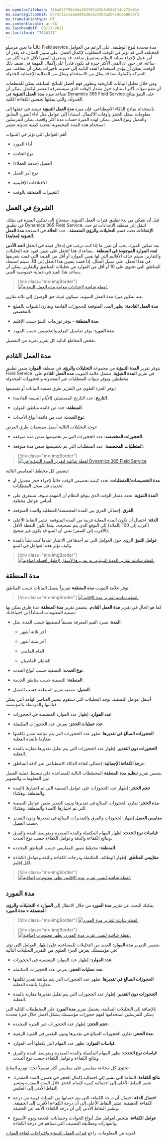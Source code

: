 ```yaml
---
ms.openlocfilehash: f16a85f750cbda352f97a52b84586f14a272e01e
ms.sourcegitcommit: 8773c31cceaa4d9a36c62c964a2b414c6e0656f3
ms.translationtype: HT
ms.contentlocale: ar-SA
ms.lasthandoff: 08/13/2021
ms.locfileid: "7434171"
---
```

غالباً ما يعين مرسلو Field service مدة محددة لنوع الوظيفة، على الرغم من العوامل المختلفة التي قد تؤثر في الوقت المطلوب لإكمال العمل. على سبيل المثال، قد يقدر أن أمر عمل لإجراء صيانة النظام يستغرق ساعة. قد يستغرق الفني الأقل خبرة أكثر من ساعة، في حين أن الفني الأكثر خبرة قد يكون قادراً على إكمال المهمة في نصف ذلك الوقت. يمكن أن يؤدي استخدام المدد الثابتة إلى حدوث تأخيرات يمكن أن تتعاقب عبر الشركة بأكملها، مما قد يقلل من الاستخدام ويقلل من الفعالية الإجمالية للجدولة.

ومن خلال تحليل البيانات التاريخية وتطوير فهم أفضل للنتائج السابقة، يمكن للمنظمات أن تضع تنبؤات أكثر استنارة حول مقدار الوقت الذي سيستغرقه العنصر ليكتمل. يمكن أن تساعد ميزة **مدة العمل التنبؤية‬** في Dynamics 365 Field Service على التنبؤ بنتائج الجدولة، والتي يمكنها تحسين الكفاءة الكلية.

باستخدام نماذج الذكاء الاصطناعي، فإن ميزة **مدة العمل التنبؤية** تستند في عملها إلى معلومات سجل الحجز وأوقات الاكتمال. استناداً إلى عوامل مثل أداء المورد السابق والعميل ونوع العمل، يمكن لهذه الميزة حساب مدة أكثر واقعية. يمكن للمرسلين استخدام هذه المدة المحسوبة لتحديد كيفية جدولة عنصر.

أهم العوامل التي تؤثر في التنبؤات:

-   أداء المورد

-   نوع الحادث‬

-   العميل (خدمة العملاء)

-   نوع أمر العمل

-   الاختلافات الإقليمية

-   التغييرات المتعلقة بالوقت

## <a name="get-started"></a>الشروع في العمل

قبل أن تتمكن من بدء تطبيق فترات العمل التنبؤية، ستحتاج إلى تمكين الميزة في بيئتك. في تطبيق Dynamics 365 Field Service، انتقل إلى منطقة الإعدادات ثم حدد **الإعدادات** تحت قسم **التحليلات والرؤى المتعمقة** . حدد **الحالة** في الصفحة **‏‫مدة العمل التنبؤية‬ (معاينة)**.

بعد تمكين الميزة، يجب أن تقرر ما إذا كنت ترغب في إدخال قيمة في الحقل **الحد الأدنى لعدد الموارد الموجودة في المنطقة** . يساعدك هذا الحقل على تعيين قيود علة التحليلات والتقارير. سيتم حذف الأقاليم التي لها نفس الموارد أو أقل من القيمة التي قمت بتعريفها في هذا الحقل. على سبيل المثال، إذا قمت بتعيين هذا الحقل إلى **10**، سيتم استبعاد المناطق التي تحتوي على 10 أو أقل من الموارد من تحليلات المناطق والتقارير. يمكن أن يساعد هذا القيد في حماية خصوصية الفني.

> [!div class="mx-imgBorder"]
> [![لقطة شاشة لإعدادات معاينة مدة العمل التنبؤية.](../media/preview-settings.png)](../media/preview-settings.png#lightbox)

عند تمكين ميزة مدة العمل التنبؤية، سيكون لديك حق الوصول إلى ثلاثة تقارير:

-   **مدة العمل القادمة**: يظهر المدد المتوقعة للحجوزات القادمة ويقارن التنبؤات بالمبلغ المخصص.

-   **مدة المنطقة** - يوفر توزيعات التنبؤ حسب الإقليم.

-   **مدة المورد**: يوفر تفاصيل التوقع والتخصيص حسب المورد.

تفحص المقاطع التالية كل تقرير بمزيد من التفصيل.

## <a name="upcoming-work-duration"></a>مدة العمل القادم

يتوفر تقرير **المدة التنبؤية** من مجموعة **التحليلات والرؤى** في منطقة **الموارد** ضمن تطبيق Field Service. في تقرير **المدة التنبؤية**، تشمل علامة التبويب **مده العمل القادم** على مخططين وتوفر تنبؤات المتطلبات غير المجدولة والحجوزات المجدولة.

يوفر الجزء العلوي من التقرير طرق تصفية البيانات أو تقسيمها:

-   **التاريخ**: حدد التاريخ المستقبلي (الأيام السبعة القادمة).

-   **المنطقة**: حدد من قائمة مناطق الموارد.

-   **نوع الحدث**: حدد من قائمة أنواع الأحداث.

توجد التحليلات التالية أسفل مقسمات طرق العرض:

-   **الحجوزات المخصصة**: عدد الحجوزات التي تم تخصيصها ضمن مدة متوقعة.

-   **المتطلبات المخصصة**: عدد المتطلبات التي تم تخصيصها ضمن مدة متوقعة.

> [!div class="mx-imgBorder"]
> [![لقطة شاشة لتقرير المدة التنبؤية في Dynamics 365 Field Service](../media/predictive-duration-reports.png)](../media/predictive-duration-reports.png#lightbox)

يتضمن كل مخطط المقاييس التالية:

-   **مدة التخصيصات/المتطلبات**: تحدد كيفية تخصيص الوقت حالياً لإجراء حجز مجدول أو تحديده في سجل المتطلبات.

-   **المدة التنبؤية**: تحدد مقدار الوقت الذي يتوقع النظام أن المهمة سوف تستغرق على أساس عوامل مختلفة.

-   **الفرق**: إجمالي الفرق بين المدة المخصصة/المتطلبة والمدة المتوقعة.

-   **الدقة**: احتمال أن تكون المدة الفعلية قريبة من المدة المتوقعة. تشير النقاط الأعلى (أقرب إلى 100 بالمائة) إلى التوقع الذي يتم تصحيحه، بينما تكون النقطة الأقل (الأقرب إلى الصفر) تعني أن التنبؤ قد يكون غير صحيح.

-   **عوامل التنبؤ**: الرؤى حول العوامل التي تم أخذها في الاعتبار عندما كنت تتنبأ بالمدة وكيف تؤثر هذه العوامل في التنبؤ.

> [!div class="mx-imgBorder"]
> [![لقطة شاشة لتقرير المدة التنبؤية، تم تمريرها لأسفل لإظهار أقسام إضافية.](../media/additional-sections.png)](../media/additional-sections.png#lightbox)

## <a name="territory-duration"></a>مدة المنطقة

توفر علامة التبويب **مدة المنطقة** تقريراً يفصل البيانات حسب المناطق.

> [!div class="mx-imgBorder"]
> [![لقطة شاشة لتقرير مدة الإقليم.](../media/territory-duration-report.png)](../media/territory-duration-report.png#lightbox)

كما هو الحال في تقرير **مدة العمل القادم**، يتضمن تقرير **مدة المنطقة** عدة طرق يمكن بها تصفية المعلومات استناداً إلى احتياجاتك:

-   **المدة**: تسرد القيم المعرفة مسبقاً لتصفيتها حسب المدة، مثل:

    -   آخر ثلاثة أشهر

    -   آخر ستة أشهر

    -   العام الماضي

    -   العامان الماضيان

-   **نوع الحدث**: التصفية حسب أنواع الحدث.

-   **المنطقة**: التصفية حسب مناطق الخدمة.

-   **العميل**: تصفية تقرير المنطقة حسب العميل.

أسفل عوامل التصفية، توجد التحليلات التي ستقوم بتمييز العناصر الهامة التي يمكن قياسها والمرتبطة بالمؤسسة:

-   **عدد الموارد**: إظهار عدد الموارد المتضمنة في الحجوزات.

-   **عدد عمليات الحجز**: يعرض عدد الحجوزات المكتملة.

-   **الحجوزات المبالغ في تقديرها**: تظهر عدد الحجوزات التي يتم مبالغة تقدير تكلفتها مقارنةً بالمدة الفعلية.

-   **الحجوزات دون التقدير**: إظهار عدد الحجوزات التي يتم تقليل تقديرها مقارنة بالمدة الفعلية.

-   **درجة الكفاءة الإجمالية**: إجمالي كفاءة الذكاء الاصطناعي عبر كافة المناطق.

يتضمن تقرير **تنظيم مدة المنطقة** المخططات التالية للمساعدة على تبسيط عملية الفصل بين المعلومات والتصوير:

-   **حجم الحجز**: إظهار عدد الحجوزات على عوامل التصفية التي تم اختيارها (المدة والمنطقة، وهكذا).

-   **مدة الحجز**: تقارن الحجوزات المبالغ في تقديرها ودون التقدير ضمن عوامل التصفية التي تم اختيارها (المدة والمنطقة، وهكذا).

-   **مقاييس العميل** إظهار الحجوزات والفرق والتقديرات المبالغ في تقديرها ودون التقدير حسب العميل.

-   **قياسات نوع الحدث**: إظهار المهام المكتملة والمدة المقدرة ومتوسط المدة والفرق ونتائج الكفاءة والدقة وعوامل الكفاءة حسب نوع الحدث.

-   **المنطقة**: مخطط تصور المقاييس حسب المناطق المحددة.

-   **مقاييس المناطق**: إظهار الوظائف المكتملة ودرجات الكفاءة والثقة وعوامل الكفاءة لكل إقليم.

> [!div class="mx-imgBorder"]
> [![لقطة شاشة لنفس تقرير مدة الإقليم، تظهر معلومات إضافية.](../media/additional-information.png)](../media/additional-information.png#lightbox)

## <a name="resource-duration"></a>مدة المورد

يمكنك البحث عن تقرير **مدة المورد** من خلال الانتقال إلى **الموارد > التحليلات والرؤى المتعمقة > مدة المورد**.

> [!div class="mx-imgBorder"]
> [![لقطة شاشة لتقرير مدة المورد.](../media/resource-duration-report.png)](../media/resource-duration-report.png#lightbox)

> [!div class="mx-imgBorder"]
> [![لقطة شاشة لنفس تقرير مدة المورد، تظهر معلومات إضافية.](../media/additional-details.png)](../media/additional-details.png#lightbox)

يتضمن التقرير **مدة الموارد** العديد من التحليلات للمساعدة على إظهار العوامل التي تؤثر في مؤسستك. يعرض الجزء العلوي من التقرير التحليلات التالية:

-   **عدد الموارد**: إظهار عدد الموارد المتضمنة في الحجوزات.

-   **عدد عمليات الحجز**: يعرض عدد الحجوزات المكتملة.

-   **الحجوزات المبالغ في تقديرها**: تظهر عدد الحجوزات التي يتم مبالغة تقدير تكلفتها مقارنةً بالمدة الفعلية.

-   **الحجوزات دون التقدير**: إظهار عدد الحجوزات التي يتم تقليل تقديرها مقارنة بالمدة الفعلية.

بالإضافة إلى التحليلات السابقة، يشتمل تقرير **مدة المورد** على المخططات التالية التي يمكن للمرسلين استخدامها لفهم حجوزات مؤسستك بشكل أفضل خلال فترة محددة:

-   **حجم الحجز**: إظهار عدد الحجوزات عبر الفترة المحددة.

-   **مدة الحجز**: تقارن الحجوزات المبالغ في تقديرها ودون التقدير في الفترة الزمنية.

-   **قياسات الموارد**: تظهر عدد المهام التي يكملها أحد الموارد.

-   **قياسات نوع الحدث**: تظهر المهام المكتملة والمدة المقدرة ومتوسط المدة والفرق ونتائج الكفاءة وعوامل الكفاءة حسب نوع الحدث.

تحتوي كل محادثة مقاييس على مقاييس أكثر تفصيلاً تحدد توزيع النقاط:

-   **نتائج الكفاءة**: النقاط التي تشير إلى احتمالية إكمال الحجز في غضون المدة المقدرة. تشير النقاط الأعلى إلى احتمالية كبيرة لإتمام الحجز خلال المدة المقدرة وتشير النقاط الأدنى إلى العكس.

-   **احتمال الدقة** احتمال أن درجة الكفاءة التي يتم حسابها من العينات قريبة من درجة الكفاءة الحقيقية. تشير النقاط الأعلى إلى أن درجة الكفاءة الأقرب إلى الحقيقة، وتشير النقاط الأدنى إلى أن درجة الكفاءة الأبعد عن الحقيقة.

-   **عوامل الكفاءة**: ملخص لعوامل مثل أنواع الحوادث وحسابات الخدمة ويوم الأسبوع والمهارات ومطابقة التصنيف التي تساهم في درجة الكفاءة.

لمزيد من المعلومات، راجع [فترات العمل التنبؤية واقتراحات كفاءة الموارد](/dynamics365/field-service/analytics-predictive-work-duration?azure-portal=true#resource-duration/).
